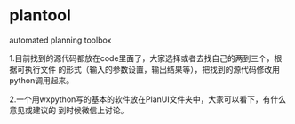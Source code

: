 # plantool
automated planning toolbox

1.目前找到的源代码都放在code里面了，大家选择或者去找自己的两到三个，根据可执行文件
的形式（输入的参数设置，输出结果等），把找到的源代码修改用python调用起来。

2.一个用wxpython写的基本的软件放在PlanUI文件夹中，大家可以看下，有什么意见或建议的
到时候微信上讨论。
